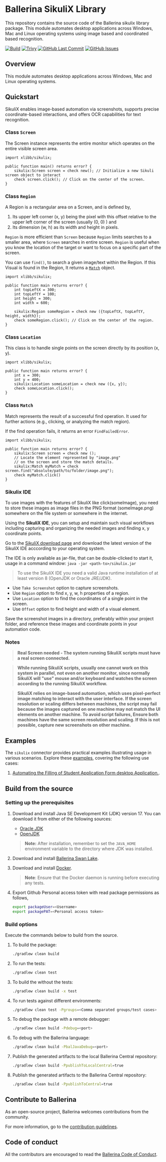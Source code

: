 # Ballerina SikuliX Library  

This repository contains the source code of the Ballerina sikulix library package. This module automates desktop applications across Windows, Mac and Linux operating systems using image based and coordinated based recognition.

[![Build](https://github.com/xlibb/module-sikulix/actions/workflows/build-timestamped-master.yml/badge.svg)](https://github.com/xlibb/module-sikulix/actions/workflows/build-timestamped-master.yml)
[![Trivy](https://github.com/xlibb/module-sikulix/actions/workflows/trivy-scan.yml/badge.svg)](https://github.com/xlibb/module-sikulix/actions/workflows/trivy-scan.yml)
[![GitHub Last Commit](https://img.shields.io/github/last-commit/xlibb/module-sikulix.svg)](https://github.com/xlibb/module-sikulix/commits/master)
[![GitHub Issues](https://img.shields.io/github/issues/ballerina-platform/ballerina-library/module/sikulix.svg?label=Open%20Issues)](https://github.com/ballerina-platform/ballerina-library/labels/module%sikulix)

## Overview

This module automates desktop applications across Windows, Mac and Linux operating systems. 

## Quickstart

SikuliX enables image-based automation via screenshots, supports precise coordinate-based interactions, and offers OCR capabilities for text recognition.

### Class `Screen`

The Screen instance represents the entire monitor which operates on the entire visible screen area.

```ballerina
import xlibb/sikulix;

public function main() returns error? {
    sikulix:Screen screen = check new(); // Initialize a new Sikuli screen object to interact
    check screen.click(); // Click on the center of the screen.
}
```

### Class `Region`

A Region is a rectangular area on a Screen, and is defined by,

1. Its upper left corner (x, y) being the pixel with this offset relative to the upper left corner of the screen (usually (0, 0) ) and
2. Its dimension (w, h) as its width and height in pixels.

`Region` is more efficient than `Screen` because `Region` limits searches to a smaller area, where `Screen` searches in entire screen. `Region` is useful when you know the location of the target or want to focus on a specific part of the screen.

You can use `find()`, to search a given image/text within the Region. If this Visual is found in the Region, It returns a [`Match`](#class-match) object.

```ballerina
import xlibb/sikulix;

public function main returns error? {
    int topLeftX = 300;
    int topLeftY = 100;
    int height = 300;
    int width = 600;

    sikulix:Region someRegion = check new ({topLeftX, topLeftY, height, width});
    check someRegion.click(); // Click on the center of the region.
}
```

### Class `Location`

This class is to handle single points on the screen directly by its position (x, y).

```ballerina
import xlibb/sikulix;

public function main returns error? {
    int x = 300;
    int y = 400;
    sikulix:Location someLocation = check new ({x, y});
    check someLocation.click();
}
```

### Class `Match`

Match represents the result of a successful find operation. It used for further actions (e.g., clicking, or analyzing the match region).

If the find operation fails, it returns an error `FindFailedError`.

```ballerina
import xlibb/sikulix;

public function main returns error? {
    sikulix:Screen screen = check new ();
    // Locate the element represented by "image.png" 
    // on the screen and store the match details.
    sikulix:Match myMatch = check screen.find("absolute/path/to/folder/image.png");
    check myMatch.click()
}
```

### Sikulix IDE 

To use images with the features of SikuliX like click(someImage), you need to store these images as image files in the PNG format (someImage.png) somewhere on the file system or somewhere in the internet.

Using the **SikuliX IDE**, you can setup and maintain such visual workflows including capturing and organizing the needed images and finding x, y coordinate points.

Go to the [SikuliX download page](https://launchpad.net/sikuli/+download) and download the latest version of the SikuliX IDE acccording to your operating system.

The IDE is only available as jar-file, that can be double-clicked to start it, usage in a command window: `java -jar <path-to>/sikulix.jar`

> To use the SikuliX IDE you need a valid Java runtime installation of at least version 8 (OpenJDK or Oracle JRE/JDK).

- Use `Take Screenshot` option to capture screenshots. 
- Use `Region` option to find x, y, w, h properties of a region.
- Use `Location` option to find the coordinates of a single point in the screen.
- Use `Offset` option to find height and width of a visual element.

Save the screenshot images in a directory, preferably within your project folder, and reference these images and coordinate points in your automation code.
 
### Notes

> **Real Screen needed - The system running SikuliX scripts must have a real screen connected.**

> **While running SikuliX scripts, usually one cannot work on this system in parallel, not even on another monitor, since normally SikuliX will "use" mouse and/or keyboard and watches the screen according to the running SikuliX workflow.**

> **SikuliX relies on image-based automation, which uses pixel-perfect image matching to interact with the user interface. If the screen resolution or scaling differs between machines, the script may fail because the images captured on one machine may not match the UI elements on another machine. To avoid script failures, Ensure both machines have the same screen resolution and scaling. If this is not possible, capture new screenshots on other machine.**

## Examples

The `sikulix` connector provides practical examples illustrating usage in various scenarios. Explore these [examples](https://github.com/xlibb/module-sikulix/tree/main/examples/), covering the following use cases:

1. [Automating the Filling of Student Application Form desktop Application.](https://github.com/xlibb/module-sikulix/tree/main/examples/student_applciation_form_filling). 


## Build from the source

### Setting up the prerequisites

1. Download and install Java SE Development Kit (JDK) version 17. You can download it from either of the following sources:

    * [Oracle JDK](https://www.oracle.com/java/technologies/downloads/)
    * [OpenJDK](https://adoptium.net/)

   > **Note:** After installation, remember to set the `JAVA_HOME` environment variable to the directory where JDK was installed.
2. Download and install [Ballerina Swan Lake](https://ballerina.io/).

3. Download and install [Docker](https://www.docker.com/get-started).

   > **Note**: Ensure that the Docker daemon is running before executing any tests.
4. Export Github Personal access token with read package permissions as follows,

    ```bash
    export packageUser=<Username>
    export packagePAT=<Personal access token>
    ```

### Build options

Execute the commands below to build from the source.

1. To build the package:

   ```bash
   ./gradlew clean build
   ```

2. To run the tests:

   ```bash
   ./gradlew clean test
   ```

3. To build the without the tests:

   ```bash
   ./gradlew clean build -x test
   ```

4. To run tests against different environments:

   ```bash
   ./gradlew clean test -Pgroups=<Comma separated groups/test cases>
   ```

5. To debug the package with a remote debugger:

   ```bash
   ./gradlew clean build -Pdebug=<port>
   ```

6. To debug with the Ballerina language:

   ```bash
   ./gradlew clean build -PbalJavaDebug=<port>
   ```

7. Publish the generated artifacts to the local Ballerina Central repository:

    ```bash
    ./gradlew clean build -PpublishToLocalCentral=true
    ```

8. Publish the generated artifacts to the Ballerina Central repository:

   ```bash
   ./gradlew clean build -PpublishToCentral=true
   ```

## Contribute to Ballerina

As an open-source project, Ballerina welcomes contributions from the community.

For more information, go to the [contribution guidelines](https://github.com/ballerina-platform/ballerina-lang/blob/master/CONTRIBUTING.md).

## Code of conduct

All the contributors are encouraged to read the [Ballerina Code of Conduct](https://ballerina.io/code-of-conduct).
